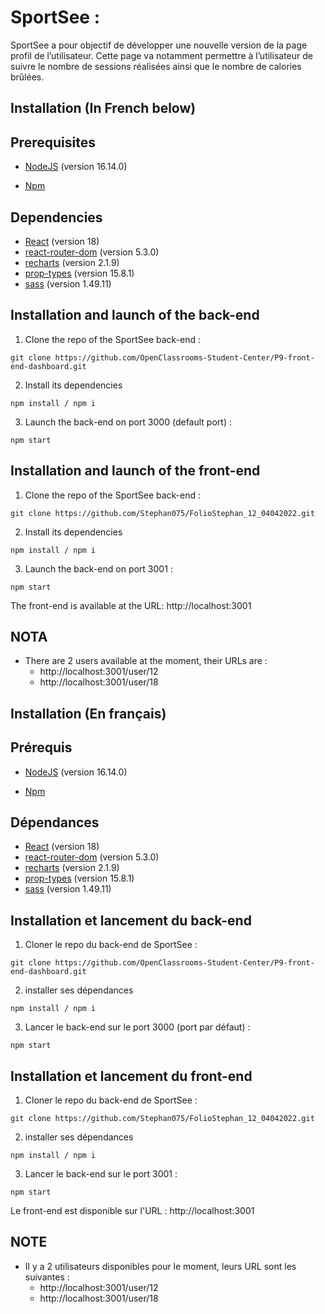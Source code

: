 # SportSee :

SportSee a pour objectif de développer une nouvelle version de la page profil de l’utilisateur. Cette page va notamment permettre à l’utilisateur de suivre le nombre de sessions réalisées ainsi que le nombre de calories brûlées.

## Installation (In French below)

## Prerequisites

- [NodeJS](https://nodejs.org/en/) (version 16.14.0)

- [Npm](https://www.npmjs.com/)

## Dependencies

- [React](https://fr.reactjs.org/) (version 18)
- [react-router-dom](https://v5.reactrouter.com/web/guides/quick-start) (version 5.3.0)
- [recharts](https://recharts.org/en-US/) (version 2.1.9)
- [prop-types](https://www.npmjs.com/package/prop-types) (version 15.8.1)
- [sass](https://www.npmjs.com/package/sass) (version 1.49.11)

## Installation and launch of the back-end

1. Clone the repo of the SportSee back-end :

`git clone https://github.com/OpenClassrooms-Student-Center/P9-front-end-dashboard.git`

2. Install its dependencies

`npm install / npm i`

3. Launch the back-end on port 3000 (default port) :

`npm start`

## Installation and launch of the front-end

1. Clone the repo of the SportSee back-end :

`git clone https://github.com/Stephan075/FolioStephan_12_04042022.git`

2. Install its dependencies

`npm install / npm i`

3. Launch the back-end on port 3001 :

`npm start`

The front-end is available at the URL: http://localhost:3001

## NOTA

- There are 2 users available at the moment, their URLs are :
  - http://localhost:3001/user/12
  - http://localhost:3001/user/18

## Installation (En français)

## Prérequis

- [NodeJS](https://nodejs.org/en/) (version 16.14.0)

- [Npm](https://www.npmjs.com/)

## Dépendances

- [React](https://fr.reactjs.org/) (version 18)
- [react-router-dom](https://v5.reactrouter.com/web/guides/quick-start) (version 5.3.0)
- [recharts](https://recharts.org/en-US/) (version 2.1.9)
- [prop-types](https://www.npmjs.com/package/prop-types) (version 15.8.1)
- [sass](https://www.npmjs.com/package/sass) (version 1.49.11)

## Installation et lancement du back-end

1. Cloner le repo du back-end de SportSee :

`git clone https://github.com/OpenClassrooms-Student-Center/P9-front-end-dashboard.git`

2. installer ses dépendances

`npm install / npm i`

3. Lancer le back-end sur le port 3000 (port par défaut) :

`npm start`

## Installation et lancement du front-end

1. Cloner le repo du back-end de SportSee :

`git clone https://github.com/Stephan075/FolioStephan_12_04042022.git`

2. installer ses dépendances

`npm install / npm i`

3. Lancer le back-end sur le port 3001 :

`npm start`

Le front-end est disponible sur l'URL : http://localhost:3001

## NOTE

- Il y a 2 utilisateurs disponibles pour le moment, leurs URL sont les suivantes :
  - http://localhost:3001/user/12
  - http://localhost:3001/user/18

